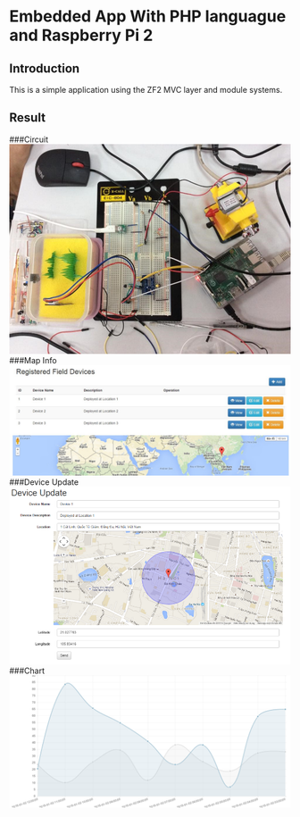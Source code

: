 Embedded App With PHP languague and Raspberry Pi 2
=======================

Introduction
------------
This is a simple application using the ZF2 MVC layer and module
systems.

Result
------------
###Circuit
![Circuit](./images/final.jpg?raw=true "Optional Title")
###Map Info
![Map Info when add places](./images/info-and-map.jpg?raw=true "Optional Title")
###Device Update
![Updating device](./images/device-update.png?raw=true "Optional Title")
###Chart
![Chart of place](./images/chart.png?raw=true "Optional Title")
